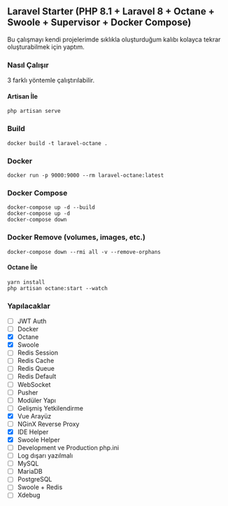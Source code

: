 ## Laravel Starter (PHP 8.1 + Laravel 8 + Octane + Swoole + Supervisor + Docker Compose)

Bu çalışmayı kendi projelerimde sıklıkla oluşturduğum kalıbı kolayca tekrar oluşturabilmek için yaptım.

### Nasıl Çalışır
3 farklı yöntemle çalıştırılabilir.

#### Artisan İle
    php artisan serve

### Build
    docker build -t laravel-octane .

### Docker
    docker run -p 9000:9000 --rm laravel-octane:latest

### Docker Compose
    docker-compose up -d --build
    docker-compose up -d
    docker-compose down

### Docker Remove (volumes, images, etc.)
    docker-compose down --rmi all -v --remove-orphans

#### Octane İle
    yarn install
    php artisan octane:start --watch

### Yapılacaklar

- [ ] JWT Auth
- [ ] Docker
- [x] Octane
- [x] Swoole
- [ ] Redis Session
- [ ] Redis Cache
- [ ] Redis Queue
- [ ] Redis Default
- [ ] WebSocket
- [ ] Pusher
- [ ] Modüler Yapı
- [ ] Gelişmiş Yetkilendirme
- [x] Vue Arayüz
- [ ] NGinX Reverse Proxy
- [x] IDE Helper
- [x] Swoole Helper
- [ ] Development ve Production php.ini
- [ ] Log dışarı yazılmalı
- [ ] MySQL
- [ ] MariaDB
- [ ] PostgreSQL
- [ ] Swoole + Redis
- [ ] Xdebug
